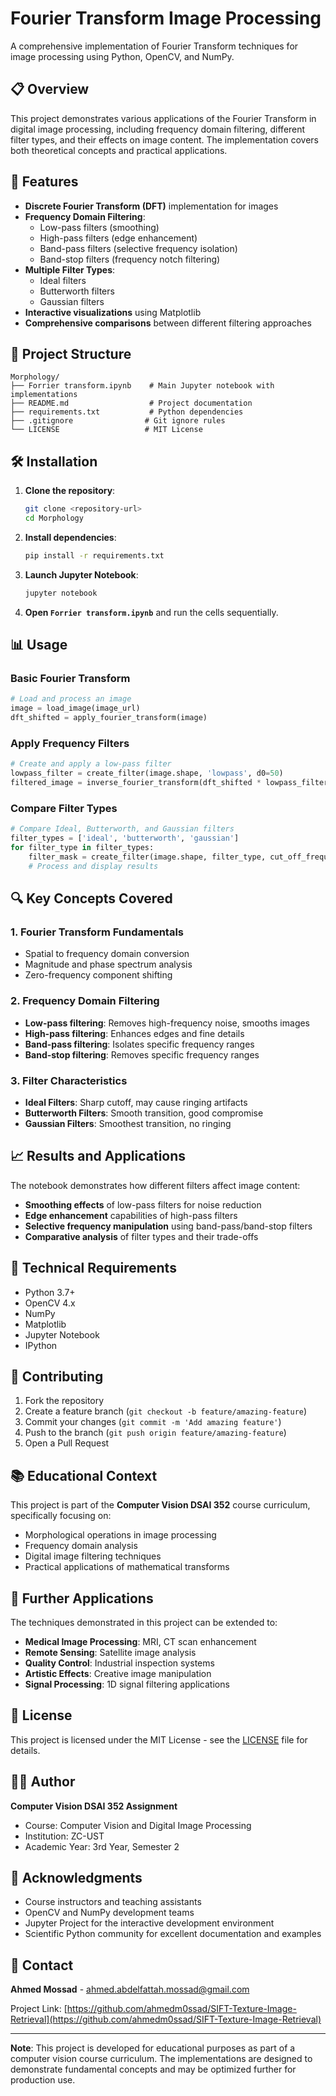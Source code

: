# Fourier Transform Image Processing

A comprehensive implementation of Fourier Transform techniques for image processing using Python, OpenCV, and NumPy.

## 📋 Overview

This project demonstrates various applications of the Fourier Transform in digital image processing, including frequency domain filtering, different filter types, and their effects on image content. The implementation covers both theoretical concepts and practical applications.

## 🚀 Features

- **Discrete Fourier Transform (DFT)** implementation for images
- **Frequency Domain Filtering**:
  - Low-pass filters (smoothing)
  - High-pass filters (edge enhancement)
  - Band-pass filters (selective frequency isolation)
  - Band-stop filters (frequency notch filtering)
- **Multiple Filter Types**:
  - Ideal filters
  - Butterworth filters
  - Gaussian filters
- **Interactive visualizations** using Matplotlib
- **Comprehensive comparisons** between different filtering approaches

## 📁 Project Structure

```
Morphology/
├── Forrier transform.ipynb    # Main Jupyter notebook with implementations
├── README.md                  # Project documentation
├── requirements.txt           # Python dependencies
├── .gitignore                # Git ignore rules
└── LICENSE                   # MIT License
```

## 🛠️ Installation

1. **Clone the repository**:
   ```bash
   git clone <repository-url>
   cd Morphology
   ```

2. **Install dependencies**:
   ```bash
   pip install -r requirements.txt
   ```

3. **Launch Jupyter Notebook**:
   ```bash
   jupyter notebook
   ```

4. **Open `Forrier transform.ipynb`** and run the cells sequentially.

## 📊 Usage

### Basic Fourier Transform
```python
# Load and process an image
image = load_image(image_url)
dft_shifted = apply_fourier_transform(image)
```

### Apply Frequency Filters
```python
# Create and apply a low-pass filter
lowpass_filter = create_filter(image.shape, 'lowpass', d0=50)
filtered_image = inverse_fourier_transform(dft_shifted * lowpass_filter)
```

### Compare Filter Types
```python
# Compare Ideal, Butterworth, and Gaussian filters
filter_types = ['ideal', 'butterworth', 'gaussian']
for filter_type in filter_types:
    filter_mask = create_filter(image.shape, filter_type, cut_off_frequency=50)
    # Process and display results
```

## 🔍 Key Concepts Covered

### 1. Fourier Transform Fundamentals
- Spatial to frequency domain conversion
- Magnitude and phase spectrum analysis
- Zero-frequency component shifting

### 2. Frequency Domain Filtering
- **Low-pass filtering**: Removes high-frequency noise, smooths images
- **High-pass filtering**: Enhances edges and fine details
- **Band-pass filtering**: Isolates specific frequency ranges
- **Band-stop filtering**: Removes specific frequency ranges

### 3. Filter Characteristics
- **Ideal Filters**: Sharp cutoff, may cause ringing artifacts
- **Butterworth Filters**: Smooth transition, good compromise
- **Gaussian Filters**: Smoothest transition, no ringing

## 📈 Results and Applications

The notebook demonstrates how different filters affect image content:

- **Smoothing effects** of low-pass filters for noise reduction
- **Edge enhancement** capabilities of high-pass filters
- **Selective frequency manipulation** using band-pass/band-stop filters
- **Comparative analysis** of filter types and their trade-offs

## 🔧 Technical Requirements

- Python 3.7+
- OpenCV 4.x
- NumPy
- Matplotlib
- Jupyter Notebook
- IPython

## 🤝 Contributing

1. Fork the repository
2. Create a feature branch (`git checkout -b feature/amazing-feature`)
3. Commit your changes (`git commit -m 'Add amazing feature'`)
4. Push to the branch (`git push origin feature/amazing-feature`)
5. Open a Pull Request

## 📚 Educational Context

This project is part of the **Computer Vision DSAI 352** course curriculum, specifically focusing on:
- Morphological operations in image processing
- Frequency domain analysis
- Digital image filtering techniques
- Practical applications of mathematical transforms

## 🔬 Further Applications

The techniques demonstrated in this project can be extended to:
- **Medical Image Processing**: MRI, CT scan enhancement
- **Remote Sensing**: Satellite image analysis
- **Quality Control**: Industrial inspection systems
- **Artistic Effects**: Creative image manipulation
- **Signal Processing**: 1D signal filtering applications

## 📄 License

This project is licensed under the MIT License - see the [LICENSE](LICENSE) file for details.

## 👨‍💻 Author

**Computer Vision DSAI 352 Assignment**
- Course: Computer Vision and Digital Image Processing
- Institution: ZC-UST
- Academic Year: 3rd Year, Semester 2

## 🙏 Acknowledgments

- Course instructors and teaching assistants
- OpenCV and NumPy development teams
- Jupyter Project for the interactive development environment
- Scientific Python community for excellent documentation and examples

## 📧 Contact

**Ahmed Mossad** - [ahmed.abdelfattah.mossad@gmail.com](mailto:ahmed.abdelfattah.mossad@gmail.com)

Project Link: [https://github.com/ahmedm0ssad/SIFT-Texture-Image-Retrieval](https://github.com/ahmedm0ssad/SIFT-Texture-Image-Retrieval)

---



**Note**: This project is developed for educational purposes as part of a computer vision course curriculum. The implementations are designed to demonstrate fundamental concepts and may be optimized further for production use.
